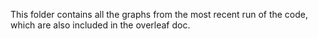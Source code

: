 This folder contains all the graphs from the most recent run of the code, which are also included in the overleaf doc.
